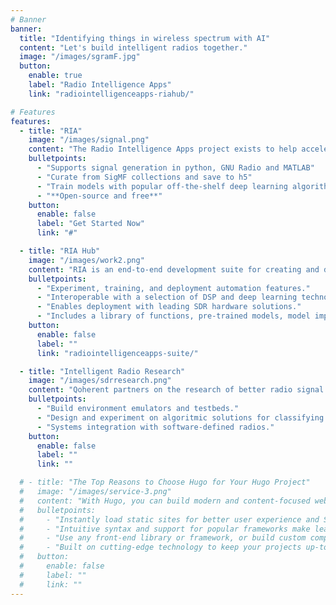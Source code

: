 ```yaml
---
# Banner
banner:
  title: "Identifying things in wireless spectrum with AI"
  content: "Let's build intelligent radios together."
  image: "/images/sgramF.jpg"
  button:
    enable: true
    label: "Radio Intelligence Apps"
    link: "radiointelligenceapps-riahub/"

# Features
features:
  - title: "RIA"
    image: "/images/signal.png"
    content: "The Radio Intelligence Apps project exists to help accelerate the development of intelligent radio technology. The RIA  project contains utlilities for synthesizing, curating, and inspecting datasets of radio signals, example workflows for training high performance machine learning models, and tools for testing them. _**The RIA Project is coming soon.**_"
    bulletpoints:
      - "Supports signal generation in python, GNU Radio and MATLAB"
      - "Curate from SigMF collections and save to h5"
      - "Train models with popular off-the-shelf deep learning algorithms."
      - "**Open-source and free**"
    button:
      enable: false
      label: "Get Started Now"
      link: "#"

  - title: "RIA Hub"
    image: "/images/work2.png"
    content: "RIA is an end-to-end development suite for creating and deploying intelligent radio applications to realworld software-defined radio enabled systems. RIA is built on top of the open source RIA project."
    bulletpoints:
      - "Experiment, training, and deployment automation features."
      - "Interoperable with a selection of DSP and deep learning technologies."
      - "Enables deployment with leading SDR hardware solutions."
      - "Includes a library of functions, pre-trained models, model implementations, workflows, and datasets to accelerate prototyping."
    button:
      enable: false
      label: ""
      link: "radiointelligenceapps-suite/"

  - title: "Intelligent Radio Research"
    image: "/images/sdrresearch.png"
    content: "Qoherent partners on the research of better radio signal processing solutions with machine learning and quantum computing. Qoherent partners with government labs, corporate researchers, and universities to: "
    bulletpoints:
      - "Build environment emulators and testbeds."
      - "Design and experiment on algoritmic solutions for classifying radio signals."
      - "Systems integration with software-defined radios."
    button:
      enable: false
      label: ""
      link: ""

  # - title: "The Top Reasons to Choose Hugo for Your Hugo Project"
  #   image: "/images/service-3.png"
  #   content: "With Hugo, you can build modern and content-focused websites without sacrificing performance or ease of use."
  #   bulletpoints:
  #     - "Instantly load static sites for better user experience and SEO."
  #     - "Intuitive syntax and support for popular frameworks make learning and using Hugo a breeze."
  #     - "Use any front-end library or framework, or build custom components, for any project size."
  #     - "Built on cutting-edge technology to keep your projects up-to-date with the latest web standards."
  #   button:
  #     enable: false
  #     label: ""
  #     link: ""
---
```



